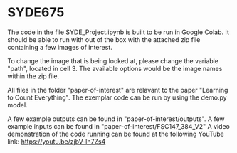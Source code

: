 # SYDE675

The code in the file SYDE_Project.ipynb is built to be run in Google Colab. It should be able to run with out of the box with the attached zip file containing a few images of interest. 

To change the image that is being looked at, please change the variable "path", located in cell 3. The available options would be the image names within the zip file.



All files in the folder "paper-of-interest" are relavant to the paper "Learning to Count Everything". The exemplar code can be run by using the demo.py model. 

A few example outputs can be found in "paper-of-interest/outputs". 
A few example inputs can be found in "paper-of-interest/FSC147_384_V2"
A video demonstration of the code running can be found at the following YouTube link: https://youtu.be/zjbV-lh7Zs4
